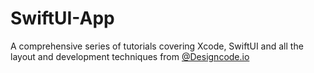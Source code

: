 # SwiftUI-App
A comprehensive series of tutorials covering Xcode, SwiftUI and all the layout and development techniques from [@Designcode.io](https://designcode.io/swiftui-handbook)

